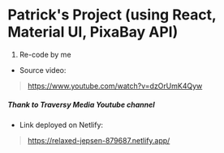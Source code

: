 # Patrick's Project (using React, Material UI, PixaBay API)

1. Re-code by me

- Source video:

> https://www.youtube.com/watch?v=dzOrUmK4Qyw

##### Thank to Traversy Media Youtube channel

- Link deployed on Netlify:

> https://relaxed-jepsen-879687.netlify.app/
